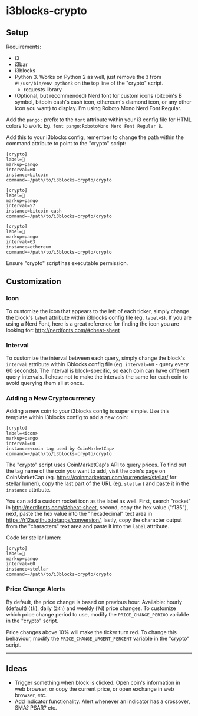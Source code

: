 # i3blocks-crypto

## Setup

Requirements:
* i3
* i3bar
* i3blocks
* Python 3. Works on Python 2 as well, just remove the `3` from `#!/usr/bin/env python3` on the top line of the "crypto" script.
  * requests library
* (Optional, but recommended) Nerd font for custom icons (bitcoin's B symbol, bitcoin cash's cash icon, ethereum's diamond icon, or any other icon you want) to display. I'm using Roboto Mono Nerd Font Regular.

Add the `pango:` prefix to the `font` attribute within your i3 config file for HTML colors to work. Eg. `font pango:RobotoMono Nerd Font Regular 8`.

Add this to your i3blocks config, remember to change the path within the command attribute to point to the "crypto" script:
```
[crypto]
label=
markup=pango
interval=60
instance=bitcoin
command=~/path/to/i3blocks-crypto/crypto

[crypto]
label=
markup=pango
interval=57
instance=bitcoin-cash
command=~/path/to/i3blocks-crypto/crypto

[crypto]
label=
markup=pango
interval=63
instance=ethereum
command=~/path/to/i3blocks-crypto/crypto
```

Ensure "crypto" script has executable permission.

## Customization

### Icon

To customize the icon that appears to the left of each ticker, simply change the block's `label` attribute within i3blocks config file (eg. `label=$`). If you are using a Nerd Font, here is a great reference for finding the icon you are looking for: http://nerdfonts.com/#cheat-sheet

### Interval

To customize the interval between each query, simply change the block's `interval` attribute within i3blocks config file (eg. `interval=60` - query every 60 seconds). The interval is block-specific, so each coin can have different query intervals. I chose not to make the intervals the same for each coin to avoid querying them all at once.

### Adding a New Cryptocurrency

Adding a new coin to your i3blocks config is super simple. Use this template within i3blocks config to add a new coin:

```
[crypto]
label=<icon>
markup=pango
interval=60
instance=<coin tag used by CoinMarketCap>
command=~/path/to/i3blocks-crypto/crypto
```

The "crypto" script uses CoinMarketCap's API to query prices. To find out the tag name of the coin you want to add, visit the coin's page on CoinMarketCap (eg. https://coinmarketcap.com/currencies/stellar/ for stellar lumen), copy the last part of the URL (eg. `stellar`) and paste it in the `instance` attribute.

You can add a custom rocket icon as the label as well. First, search "rocket" in http://nerdfonts.com/#cheat-sheet, second, copy the hex value ("f135"), next, paste the hex value into the "hexadecimal" text area in https://r12a.github.io/apps/conversion/, lastly, copy the character output from the "characters" text area and paste it into the `label` attribute.

Code for stellar lumen:

```
[crypto]
label=
markup=pango
interval=60
instance=stellar
command=~/path/to/i3blocks-crypto/crypto
```

### Price Change Alerts

By default, the price change is based on previous hour. Available: hourly (default) (`1h`), daily (`24h`) and weekly (`7d`) price changes. To customize which price change period to use, modify the `PRICE_CHANGE_PERIOD` variable in the "crypto" script.

Price changes above 10% will make the ticker turn red. To change this behaviour, modify the `PRICE_CHANGE_URGENT_PERCENT` variable in the "crypto" script.

---

## Ideas

* Trigger something when block is clicked. Open coin's information in web browser, or copy the current price, or open exchange in web browser, etc.
* Add indicator functionality. Alert whenever an indicator has a crossover, SMA? PSAR? etc.

